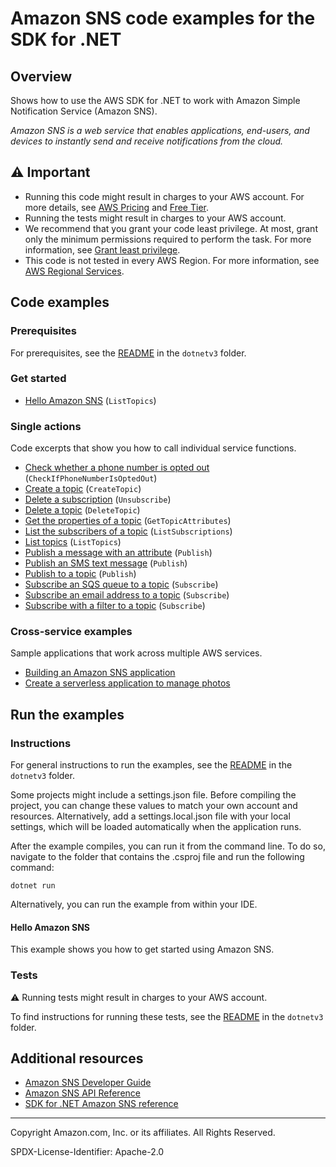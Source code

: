 <!--Generated by WRITEME on 2023-10-26 14:09:16.272224 (UTC)-->
# Amazon SNS code examples for the SDK for .NET

## Overview

Shows how to use the AWS SDK for .NET to work with Amazon Simple Notification Service (Amazon SNS).

<!--custom.overview.start-->
<!--custom.overview.end-->

*Amazon SNS is a web service that enables applications, end-users, and devices to instantly send and receive notifications from the cloud.*

## ⚠ Important

* Running this code might result in charges to your AWS account. For more details, see [AWS Pricing](https://aws.amazon.com/pricing/?aws-products-pricing.sort-by=item.additionalFields.productNameLowercase&aws-products-pricing.sort-order=asc&awsf.Free%20Tier%20Type=*all&awsf.tech-category=*all) and [Free Tier](https://aws.amazon.com/free/?all-free-tier.sort-by=item.additionalFields.SortRank&all-free-tier.sort-order=asc&awsf.Free%20Tier%20Types=*all&awsf.Free%20Tier%20Categories=*all).
* Running the tests might result in charges to your AWS account.
* We recommend that you grant your code least privilege. At most, grant only the minimum permissions required to perform the task. For more information, see [Grant least privilege](https://docs.aws.amazon.com/IAM/latest/UserGuide/best-practices.html#grant-least-privilege).
* This code is not tested in every AWS Region. For more information, see [AWS Regional Services](https://aws.amazon.com/about-aws/global-infrastructure/regional-product-services).

<!--custom.important.start-->
<!--custom.important.end-->

## Code examples

### Prerequisites

For prerequisites, see the [README](../README.md#Prerequisites) in the `dotnetv3` folder.


<!--custom.prerequisites.start-->
<!--custom.prerequisites.end-->


### Get started

* [Hello Amazon SNS](../cross-service/TopicsAndQueues/Actions/SNSActions/HelloSNS.cs#L4) (`ListTopics`)

### Single actions

Code excerpts that show you how to call individual service functions.

* [Check whether a phone number is opted out](IsPhoneNumOptedOutExample/IsPhoneNumOptedOutExample/IsPhoneNumOptedOut.cs#L6) (`CheckIfPhoneNumberIsOptedOut`)
* [Create a topic](CreateSNSTopicExample/CreateSNSTopicExample/CreateSNSTopic.cs#L6) (`CreateTopic`)
* [Delete a subscription](../cross-service/TopicsAndQueues/Actions/SNSActions/SNSWrapper.cs#L137) (`Unsubscribe`)
* [Delete a topic](../cross-service/TopicsAndQueues/Actions/SNSActions/SNSWrapper.cs#L154) (`DeleteTopic`)
* [Get the properties of a topic](GetTopicAttributesExample/GetTopicAttributesExample/GetTopicAttributes.cs#L6) (`GetTopicAttributes`)
* [List the subscribers of a topic](ListSNSSubscriptionsExample/ListSNSSubscriptionsExample/ListSubscriptions.cs#L6) (`ListSubscriptions`)
* [List topics](ListSNSTopicsExample/ListSNSTopicsExample/ListSNSTopics.cs#L6) (`ListTopics`)
* [Publish a message with an attribute](../cross-service/TopicsAndQueues/Scenarios/TopicsAndQueuesScenario/TopicsAndQueues.cs#L334) (`Publish`)
* [Publish an SMS text message](SNSMessageExample/SNSMessageExample/SNSMessage.cs#L4) (`Publish`)
* [Publish to a topic](PublishToSNSTopicExample/PublishToSNSTopicExample/PublishToSNSTopic.cs#L6) (`Publish`)
* [Subscribe an SQS queue to a topic](../cross-service/TopicsAndQueues/Actions/SNSActions/SNSWrapper.cs#L67) (`Subscribe`)
* [Subscribe an email address to a topic](ManageTopicSubscriptionExample/ManageTopicSubscriptionExample/ManageTopicSubscription.cs#L38) (`Subscribe`)
* [Subscribe with a filter to a topic](../cross-service/TopicsAndQueues/Actions/SNSActions/SNSWrapper.cs#L67) (`Subscribe`)

### Cross-service examples

Sample applications that work across multiple AWS services.

* [Building an Amazon SNS application](../cross_service/SubscribePublishTranslate)
* [Create a serverless application to manage photos](../cross-service/PhotoAssetManager)

## Run the examples

### Instructions


For general instructions to run the examples, see the
[README](../README.md#building-and-running-the-code-examples) in the `dotnetv3` folder.

Some projects might include a settings.json file. Before compiling the project,
you can change these values to match your own account and resources. Alternatively,
add a settings.local.json file with your local settings, which will be loaded automatically
when the application runs.

After the example compiles, you can run it from the command line. To do so, navigate to
the folder that contains the .csproj file and run the following command:

```
dotnet run
```

Alternatively, you can run the example from within your IDE.

<!--custom.instructions.start-->
<!--custom.instructions.end-->

#### Hello Amazon SNS

This example shows you how to get started using Amazon SNS.



### Tests

⚠ Running tests might result in charges to your AWS account.


To find instructions for running these tests, see the [README](../README.md#Tests)
in the `dotnetv3` folder.



<!--custom.tests.start-->
<!--custom.tests.end-->

## Additional resources

* [Amazon SNS Developer Guide](https://docs.aws.amazon.com/sns/latest/dg/welcome.html)
* [Amazon SNS API Reference](https://docs.aws.amazon.com/sns/latest/api/welcome.html)
* [SDK for .NET Amazon SNS reference](https://docs.aws.amazon.com/sdkfornet/v3/apidocs/items/SNS/NSNS.html)

<!--custom.resources.start-->
<!--custom.resources.end-->

---

Copyright Amazon.com, Inc. or its affiliates. All Rights Reserved.

SPDX-License-Identifier: Apache-2.0